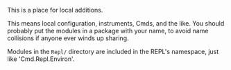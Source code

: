 This is a place for local additions.

This means local configuration, instruments, Cmds, and the like.  You should
probably put the modules in a package with your name, to avoid name collisions
if anyone ever winds up sharing.

Modules in the `Repl/` directory are included in the REPL's namespace, just
like 'Cmd.Repl.Environ'.
